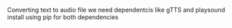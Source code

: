 Converting text to audio file 
we need dependentcis like gTTS and playsound
install using pip for both dependencies
